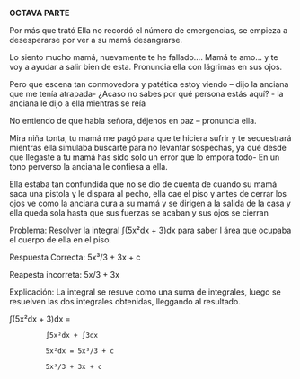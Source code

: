**OCTAVA PARTE**

Por más que trató Ella no recordó el número de emergencias, se empieza a desesperarse por ver a su mamá desangrarse.

Lo siento mucho mamá, nuevamente te he fallado…. Mamá te amo… y te voy a ayudar a salir bien de esta. Pronuncia ella con lágrimas en sus ojos.

Pero que escena tan conmovedora y patética estoy viendo – dijo la anciana que me tenía atrapada- ¿Acaso no sabes por qué persona estás aquí? - la anciana le dijo a ella mientras se reía

No entiendo de que habla señora, déjenos en paz – pronuncia ella.

Mira niña tonta, tu mamá me pagó para que te hiciera sufrir y te secuestrará mientras ella simulaba buscarte para no levantar sospechas, ya qué desde que llegaste a tu mamá has sido solo un error que lo empora todo- En un tono perverso la anciana le confiesa a ella.

Ella estaba tan confundida que no se dio de cuenta de cuando su mamá saca una pistola y le dispara al pecho, ella cae el piso y antes de cerrar los ojos ve como la anciana cura a su mamá y se dirigen a la salida de la casa y ella queda sola hasta que sus fuerzas se acaban y sus ojos se cierran

Problema: Resolver la integral ∫(5x²dx + 3)dx para saber l área que ocupaba el cuerpo de ella en el piso.

Respuesta Correcta: 5x³/3 + 3x + c

Reapesta incorreta: 5x/3 + 3x

Explicación: La integral se resuve como una suma de integrales, luego se resuelven las dos integrales obtenidas, lleggando al resultado.

∫(5x²dx + 3)dx =

             ∫5x²dx + ∫3dx
             
             5x²dx = 5x³/3 + c
             
             5x³/3 + 3x + c
